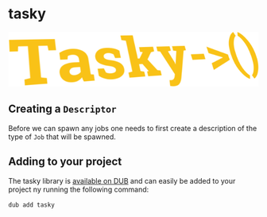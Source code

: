 tasky
=====

![](branding/logo.png)

## Creating a `Descriptor`

Before we can spawn any jobs one needs to first create a description
of the type of `Job` that will be spawned.


## Adding to your project

The tasky library is [available on DUB](https://code.dlang.org/packages/tasky) and can easily
be added to your project ny running the following command:

```bash
dub add tasky
```
